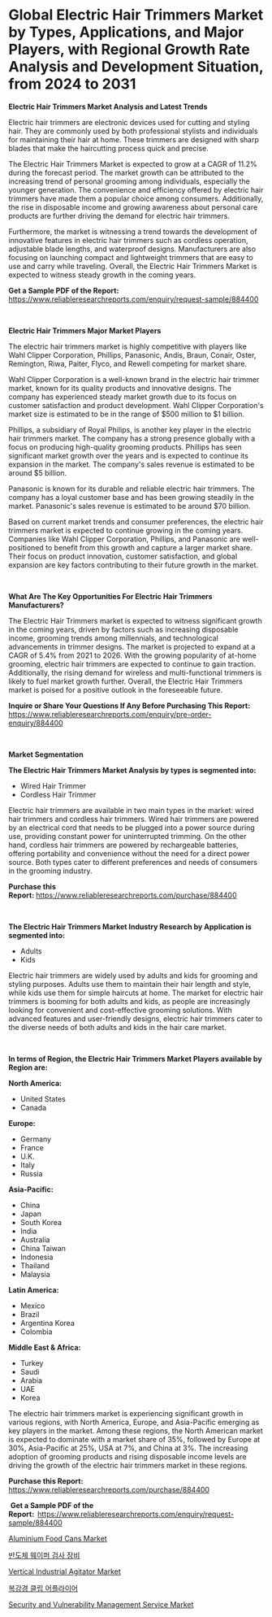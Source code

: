 <p><h1>Global Electric Hair Trimmers Market by Types, Applications, and Major Players, with Regional Growth Rate Analysis and Development Situation, from 2024 to 2031</h1></p><p><strong>Electric Hair Trimmers Market Analysis and Latest Trends</strong></p>
<p><p>Electric hair trimmers are electronic devices used for cutting and styling hair. They are commonly used by both professional stylists and individuals for maintaining their hair at home. These trimmers are designed with sharp blades that make the haircutting process quick and precise.</p><p>The Electric Hair Trimmers Market is expected to grow at a CAGR of 11.2% during the forecast period. The market growth can be attributed to the increasing trend of personal grooming among individuals, especially the younger generation. The convenience and efficiency offered by electric hair trimmers have made them a popular choice among consumers. Additionally, the rise in disposable income and growing awareness about personal care products are further driving the demand for electric hair trimmers.</p><p>Furthermore, the market is witnessing a trend towards the development of innovative features in electric hair trimmers such as cordless operation, adjustable blade lengths, and waterproof designs. Manufacturers are also focusing on launching compact and lightweight trimmers that are easy to use and carry while traveling. Overall, the Electric Hair Trimmers Market is expected to witness steady growth in the coming years.</p></p>
<p><strong>Get a Sample PDF of the Report:&nbsp;</strong> <a href="https://www.reliableresearchreports.com/enquiry/request-sample/884400">https://www.reliableresearchreports.com/enquiry/request-sample/884400</a></p>
<p>&nbsp;</p>
<p><strong>Electric Hair Trimmers Major Market Players</strong></p>
<p><p>The electric hair trimmers market is highly competitive with players like Wahl Clipper Corporation, Phillips, Panasonic, Andis, Braun, Conair, Oster, Remington, Riwa, Paiter, Flyco, and Rewell competing for market share. </p><p>Wahl Clipper Corporation is a well-known brand in the electric hair trimmer market, known for its quality products and innovative designs. The company has experienced steady market growth due to its focus on customer satisfaction and product development. Wahl Clipper Corporation's market size is estimated to be in the range of $500 million to $1 billion.</p><p>Phillips, a subsidiary of Royal Philips, is another key player in the electric hair trimmers market. The company has a strong presence globally with a focus on producing high-quality grooming products. Phillips has seen significant market growth over the years and is expected to continue its expansion in the market. The company's sales revenue is estimated to be around $5 billion.</p><p>Panasonic is known for its durable and reliable electric hair trimmers. The company has a loyal customer base and has been growing steadily in the market. Panasonic's sales revenue is estimated to be around $70 billion.</p><p>Based on current market trends and consumer preferences, the electric hair trimmers market is expected to continue growing in the coming years. Companies like Wahl Clipper Corporation, Phillips, and Panasonic are well-positioned to benefit from this growth and capture a larger market share. Their focus on product innovation, customer satisfaction, and global expansion are key factors contributing to their future growth in the market.</p></p>
<p>&nbsp;</p>
<p><strong>What Are The Key Opportunities For Electric Hair Trimmers Manufacturers?</strong></p>
<p><p>The Electric Hair Trimmers market is expected to witness significant growth in the coming years, driven by factors such as increasing disposable income, grooming trends among millennials, and technological advancements in trimmer designs. The market is projected to expand at a CAGR of 5.4% from 2021 to 2026. With the growing popularity of at-home grooming, electric hair trimmers are expected to continue to gain traction. Additionally, the rising demand for wireless and multi-functional trimmers is likely to fuel market growth further. Overall, the Electric Hair Trimmers market is poised for a positive outlook in the foreseeable future.</p></p>
<p><strong>Inquire or Share Your Questions If Any Before Purchasing This Report:</strong> <a href="https://www.reliableresearchreports.com/enquiry/pre-order-enquiry/884400">https://www.reliableresearchreports.com/enquiry/pre-order-enquiry/884400</a></p>
<p>&nbsp;</p>
<p><strong>Market Segmentation</strong></p>
<p><strong>The Electric Hair Trimmers Market Analysis by types is segmented into:</strong></p>
<p><ul><li>Wired Hair Trimmer</li><li>Cordless Hair Trimmer</li></ul></p>
<p><p>Electric hair trimmers are available in two main types in the market: wired hair trimmers and cordless hair trimmers. Wired hair trimmers are powered by an electrical cord that needs to be plugged into a power source during use, providing constant power for uninterrupted trimming. On the other hand, cordless hair trimmers are powered by rechargeable batteries, offering portability and convenience without the need for a direct power source. Both types cater to different preferences and needs of consumers in the grooming industry.</p></p>
<p><strong>Purchase this Report:&nbsp;</strong><a href="https://www.reliableresearchreports.com/purchase/884400">https://www.reliableresearchreports.com/purchase/884400</a></p>
<p>&nbsp;</p>
<p><strong>The Electric Hair Trimmers Market Industry Research by Application is segmented into:</strong></p>
<p><ul><li>Adults</li><li>Kids</li></ul></p>
<p><p>Electric hair trimmers are widely used by adults and kids for grooming and styling purposes. Adults use them to maintain their hair length and style, while kids use them for simple haircuts at home. The market for electric hair trimmers is booming for both adults and kids, as people are increasingly looking for convenient and cost-effective grooming solutions. With advanced features and user-friendly designs, electric hair trimmers cater to the diverse needs of both adults and kids in the hair care market.</p></p>
<p>&nbsp;</p>
<p><strong>In terms of Region, the Electric Hair Trimmers Market Players available by Region are:</strong></p>
<p>
    <p> <strong> North America: </strong>
        <ul>
            <li>United States</li>
            <li>Canada</li>
        </ul>
        </p> 
    <p> <strong> Europe: </strong>
        <ul>
            <li>Germany</li>
            <li>France</li>
            <li>U.K.</li>
            <li>Italy</li>
            <li>Russia</li>
        </ul>
        </p> 
    <p> <strong> Asia-Pacific: </strong>
        <ul>
            <li>China</li>
            <li>Japan</li>
            <li>South Korea</li>
            <li>India</li>
            <li>Australia</li>
            <li>China Taiwan</li>
            <li>Indonesia</li>
            <li>Thailand</li>
            <li>Malaysia</li>
        </ul>
        </p> 
    <p> <strong> Latin America: </strong>
        <ul>
            <li>Mexico</li>
            <li>Brazil</li>
            <li>Argentina Korea</li>
            <li>Colombia</li>
        </ul>
        </p> 
    <p> <strong> Middle East & Africa: </strong>
        <ul>
            <li>Turkey</li>
            <li>Saudi</li>
            <li>Arabia</li>
            <li>UAE</li>
            <li>Korea</li>
        </ul>
    </p>
    </p>
<p><p>The electric hair trimmers market is experiencing significant growth in various regions, with North America, Europe, and Asia-Pacific emerging as key players in the market. Among these regions, the North American market is expected to dominate with a market share of 35%, followed by Europe at 30%, Asia-Pacific at 25%, USA at 7%, and China at 3%. The increasing adoption of grooming products and rising disposable income levels are driving the growth of the electric hair trimmers market in these regions.</p></p>
<p><strong>Purchase this Report: </strong><a href="https://www.reliableresearchreports.com/purchase/884400">https://www.reliableresearchreports.com/purchase/884400</a></p>
<p>&nbsp;<strong>Get a Sample PDF of the Report:&nbsp;&nbsp;</strong><a href="https://www.reliableresearchreports.com/enquiry/request-sample/884400">https://www.reliableresearchreports.com/enquiry/request-sample/884400</a></p>
<p><strong></strong></p>
<p><p><a href="https://github.com/Whitneyboyettebo9kiw7yr13/Market-Research-Report-List-1/blob/main/aluminium-food-cans-market.md">Aluminium Food Cans Market</a></p><p><a href="https://github.com/trmesnao7959541/Market-Research-Report-List-1/blob/main/45448772656.md">반도체 웨이퍼 검사 장비</a></p><p><a href="https://issuu.com/reportprime-2/docs/vertical-industrial-agitator-market-size-2030.pptx">Vertical Industrial Agitator Market</a></p><p><a href="https://github.com/vsn7qpua81q/Market-Research-Report-List-1/blob/main/21284222657.md">복강경 클립 어플라이어</a></p><p><a href="https://issuu.com/reportprime-2/docs/security-and-vulnerability-management-service-mark">Security and Vulnerability Management Service Market</a></p></p>